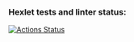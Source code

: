 ### Hexlet tests and linter status:
[![Actions Status](https://github.com/Rodgare/php-project-57/actions/workflows/hexlet-check.yml/badge.svg)](https://github.com/Rodgare/php-project-57/actions)